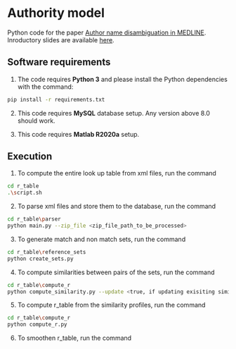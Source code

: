 # Authority model
Python code for the paper [Author name disambiguation in MEDLINE](https://dl.acm.org/doi/pdf/10.1145/1552303.1552304). Inroductory slides are available [here]().

## Software requirements
1. The code requires **Python 3** and please install the Python dependencies with the command:
```bash
pip install -r requirements.txt
```

2. This code requires **MySQL** database setup. Any version above 8.0 should work.

3. This code requires **Matlab R2020a** setup. 

## Execution
1. To compute the entire look up table from xml files, run the command
```bash
cd r_table
.\script.sh
```

2. To parse xml files and store them to the database, run the command
```bash
cd r_table\parser
python main.py --zip_file <zip_file_path_to_be_processed>
```

3. To generate match and non match sets, run the command
```bash
cd r_table\reference_sets
python create_sets.py
```

4. To compute similarities between pairs of the sets, run the command
```bash
cd r_table\compute_r
python compute_similarity.py --update <true, if updating exisiting similarity profiles. false, otherwise>
```

5. To compute r_table from the similarity profiles, run the command
```bash
cd r_table\compute_r
python compute_r.py
```

6. To smoothen r_table, run the command
```bash
```
